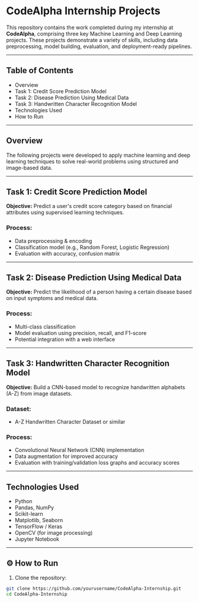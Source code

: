 #  CodeAlpha Internship Projects

This repository contains the work completed during my internship at **CodeAlpha**, comprising three key Machine Learning and Deep Learning projects. These projects demonstrate a variety of skills, including data preprocessing, model building, evaluation, and deployment-ready pipelines.

---

##  Table of Contents

- Overview
- Task 1: Credit Score Prediction Model
- Task 2: Disease Prediction Using Medical Data
- Task 3: Handwritten Character Recognition Model
- Technologies Used
- How to Run


---

## Overview

The following projects were developed to apply machine learning and deep learning techniques to solve real-world problems using structured and image-based data.

---

## Task 1: Credit Score Prediction Model

**Objective:** Predict a user's credit score category based on financial attributes using supervised learning techniques.

### Process:
- Data preprocessing & encoding
- Classification model (e.g., Random Forest, Logistic Regression)
- Evaluation with accuracy, confusion matrix

---

##  Task 2: Disease Prediction Using Medical Data

**Objective:** Predict the likelihood of a person having a certain disease based on input symptoms and medical data.


### Process:
- Multi-class classification
- Model evaluation using precision, recall, and F1-score
- Potential integration with a web interface

---

## Task 3: Handwritten Character Recognition Model

**Objective:** Build a CNN-based model to recognize handwritten alphabets (A-Z) from image datasets.

### Dataset:
- A-Z Handwritten Character Dataset or similar

### Process:
- Convolutional Neural Network (CNN) implementation
- Data augmentation for improved accuracy
- Evaluation with training/validation loss graphs and accuracy scores

---

## Technologies Used

- Python
- Pandas, NumPy
- Scikit-learn
- Matplotlib, Seaborn
- TensorFlow / Keras
- OpenCV (for image processing)
- Jupyter Notebook

---

## ⚙️ How to Run

1. Clone the repository:
```bash
git clone https://github.com/yourusername/CodeAlpha-Internship.git
cd CodeAlpha-Internship
